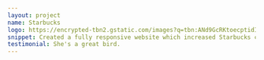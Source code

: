 ```yaml
---
layout: project
name: Starbucks
logo: https://encrypted-tbn2.gstatic.com/images?q=tbn:ANd9GcRKtoecptidIxMyJz-xkrmxazi9wQoWSiYFTke3bvRaqhZjpOk3
snippet: Created a fully responsive website which increased Starbucks conversion rate by 53%
testimonial: She's a great bird.
---
```

